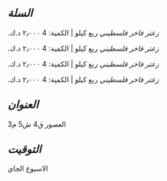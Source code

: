 *السلة*
---------

*زعتر فاخر فلسطيني*
ربع كيلو | الكمية: 4
٢٫٠٠٠ د.ك.‏

*زعتر فاخر فلسطيني*
ربع كيلو | الكمية: 4
٢٫٠٠٠ د.ك.‏

*زعتر فاخر فلسطيني*
ربع كيلو | الكمية: 4
٢٫٠٠٠ د.ك.‏

*زعتر فاخر فلسطيني*
ربع كيلو | الكمية: 4
٢٫٠٠٠ د.ك.‏

*العنوان*
---------
العصور ق4 ش5 م3


*التوقيت*
---------
الاسبوع الجاي